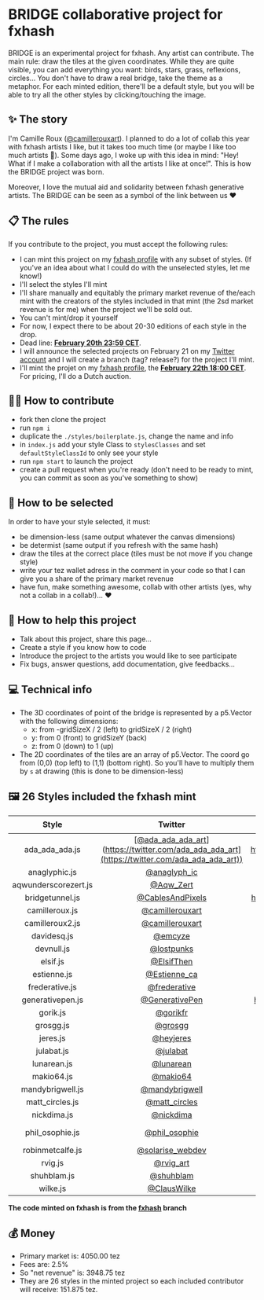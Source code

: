 BRIDGE collaborative project for fxhash
================

BRIDGE is an experimental project for fxhash. Any artist can contribute. 
The main rule: draw the tiles at the given coordinates. While they are quite visible, you can add everything you want: birds, stars, grass, reflexions, circles... You don't have to draw a real bridge, take the theme as a metaphor.
For each minted edition, there'll be a default style, but you will be able to try all the other styles by clicking/touching the image.

## ✨ The story

I'm Camille Roux ([@camillerouxart](https://twitter.com/camillerouxart)). I planned to do a lot of collab this year with fxhash artists I like, but it takes too much time (or maybe I like too much artists 🤣). Some days ago, I woke up with this idea in mind: "Hey! What if I make a collaboration with all the artists I like at once!".
This is how the BRIDGE project was born.

Moreover, I love the mutual aid and solidarity between fxhash generative artists. The BRIDGE can be seen as a symbol of the link between us ♥️

## 📋 The rules

If you contribute to the project, you must accept the following rules:

* I can mint this project on my [fxhash profile](https://www.fxhash.xyz/u/Camille%20Roux) with any subset of styles. (If you've an idea about what I could do with the unselected styles, let me know!)
* I'll select the styles I'll mint
* I'll share manually and equitably the primary market revenue of the/each mint with the creators of the styles included in that mint (the 2sd market revenue is for me) when the project we'll be sold out.
* You can't mint/drop it yourself
* For now, I expect there to be about 20-30 editions of each style in the drop. 
* Dead line: **[February 20th 23:59 CET](https://everytimezone.com/?t=62118480,563)**.
* I will announce the selected projects on February 21 on my [Twitter account](https://twitter.com/camillerouxart) and I will create a branch (tag? release?) for the project I'll mint.
* I'll mint the projet on my [fxhash profile](https://www.fxhash.xyz/u/Camille%20Roux), the **[February 22th 18:00 CET](https://everytimezone.com/?t=62118480,f3c)**. For pricing, I'll do a Dutch auction.

## 🧑‍💻 How to contribute

- fork then clone the project
- run `npm i`
- duplicate the `./styles/boilerplate.js`, change the name and info
- in `index.js` add your style Class to `stylesClasses` and set `defaultStyleClassId` to only see your style
- run `npm start` to launch the project
- create a pull request when you're ready (don't need to be ready to mint, you can commit as soon as you've something to show)

## 🤩 How to be selected

In order to have your style selected, it must:

* be dimension-less (same output whatever the canvas dimensions)
* be determist (same output if you refresh with the same hash)
* draw the tiles at the correct place (tiles must be not move if you change style)
* write your tez wallet adress in the comment in your code so that I can give you a share of the primary market revenue
* have fun, make something awesome, collab with other artists (yes, why not a collab in a collab!)... ♥️

## 🚀 How to help this project

- Talk about this project, share this page...
- Create a style if you know how to code
- Introduce the project to the artists you would like to see participate
- Fix bugs, answer questions, add documentation, give feedbacks...

## 💻 Technical info

- The 3D coordinates of point of the bridge is represented by a p5.Vector with the following dimensions:
  - x: from -gridSizeX / 2 (left) to gridSizeX / 2 (right)
  - y: from 0 (front) to gridSizeY (back)
  - z: from 0 (down) to 1 (up)
- The 2D coordinates of the tiles are an array of p5.Vector. The coord go from (0,0) (top left) to (1,1) (bottom right). So you'll have to multiply them by `s` at drawing (this is done to be dimension-less)

## 🖼 26 Styles included the fxhash mint

| Style | Twitter | fxhash | 💰 |
| :---: | :---: | :---: |  :---: |
| ada_ada_ada.js | [[@ada_ada_ada_art](https://twitter.com/ada_ada_ada_art)](https://twitter.com/ada_ada_ada_art](https://twitter.com/ada_ada_ada_art)) | https://www.fxhash.xyz/u/Ada%20Ada%20Ada | [✅](https://tzkt.io/opXhZ9r7BPBd79nC1yzQ4HScP58DtT6ZCAmuPVX5RPkkvZVPaNp) |
| anaglyphic.js | [@anaglyph_ic](https://twitter.com/anaglyph_ic) | https://www.fxhash.xyz/u/anaglyphic | [✅](https://tzkt.io/ootMgYTjfzMrt5fsGyt2XZkTrRFLdX2SoZ9bEgtd4KHvGkZFL7B) |
| aqwunderscorezert.js | [@Aqw_Zert](https://twitter.com/Aqw_Zert) | https://www.fxhash.xyz/u/Aqw_Zert | [✅](https://tzkt.io/oozV9KKev9BucftP2mBuYmZZJ3rFDbVnXmy9mETanMefNiWQdSJ) |
| bridgetunnel.js | [@CablesAndPixels](https://twitter.com/CablesAndPixels) | https://www.fxhash.xyz/u/Laurent%20Houdard | [✅](https://tzkt.io/opNt8NfiufeF3bL4nuuN11neB1U2MC3Sz63H8u2xceehauTLQDL) |
| camilleroux.js | [@camillerouxart](https://twitter.com/camillerouxart) | https://www.fxhash.xyz/u/Camille%20Roux | - |
| camilleroux2.js | [@camillerouxart](https://twitter.com/camillerouxart) | https://www.fxhash.xyz/u/Camille%20Roux | - |
| davidesq.js | [@emcyze](https://twitter.com/emcyze) | https://www.fxhash.xyz/u/David%20Esq | [✅](https://tzkt.io/opYSkCima6HnW5yMLiXrcPQRdjdTkkxTeB9bxTLgEVYzDvmN23D) |
| devnull.js | [@lostpunks](https://twitter.com/lostpunks) | https://www.fxhash.xyz/u/devnull | [✅](https://tzkt.io/oojDUm8EkuWvKDMFtkmQwMQdHtXpemHUafwaiGVkizkbZ6yybh7) |
| elsif.js | [@ElsifThen](https://twitter.com/ElsifThen) | https://www.fxhash.xyz/u/elsif | [✅](https://tzkt.io/op3JXGym5hkfhGqrh47YFEcVcvtvFTaDCoNzqmjA5HsJsK8XL1D) |
| estienne.js | [@Estienne_ca](https://twitter.com/Estienne_ca) | https://www.fxhash.xyz/u/Estienne | [✅](https://tzkt.io/onrPc89oY6tNMhtW2mLHKgyvyNdMrLKDgiDNfYm9JkDBLN63rSv) |
| frederative.js | [@frederative](https://twitter.com/frederative) | https://www.fxhash.xyz/u/frederative | [✅](https://tzkt.io/opCiJduNMZX9hqaF6qjAXnaPSc5kr9fAGWokyiyoxQTcRCGEH5F) |
| generativepen.js | [@GenerativePen](https://twitter.com/GenerativePen) | https://www.fxhash.xyz/u/Generative%20Pen | [✅](https://tzkt.io/opXh45eVgRf1qCQcUdFLCzrptsbkB2Woj69qq8nHaCZ65dxdvwo) |
| gorik.js | [@gorikfr](https://twitter.com/gorikfr) | https://www.fxhash.xyz/u/Gorik | [✅](https://tzkt.io/ooQRkKxYJK7CevwYE36yXVUMMHy6XwmMdGCkWPG5N2voWvToQ7g) |
| grosgg.js | [@grosgg](https://twitter.com/grosgg) | https://www.fxhash.xyz/u/grosgg | [✅](https://tzkt.io/oo2VSENLgU4x8TKANwZnJCBMH4cNPvqJZwRCU85t5CfcUKuRnpp) |
| jeres.js | [@heyjeres](https://twitter.com/heyjeres) | https://www.fxhash.xyz/u/jeres | [✅](https://tzkt.io/ooEXFATUaXkgQX5JPwZzvmTFdcZxX39fozxWwoQtFo4ZmxA43mQ) |
| julabat.js | [@julabat](https://twitter.com/julabat) | https://www.fxhash.xyz/u/julabat | [✅](https://tzkt.io/oofH9jpDmQo55MmWNt1LquazKA1pvSREr1vnTyLSS3TBGnHQc3w) |
| lunarean.js | [@lunarean](https://twitter.com/lunarean) | https://www.fxhash.xyz/u/lunarean | [✅](https://tzkt.io/onxRACDzJYTtezjuV2XnW1mZzcTi2wAwCeWwTcQq1XrdZw367ta) |
| makio64.js | [@makio64](https://twitter.com/makio64) | https://www.fxhash.xyz/u/Makio64 | [✅](https://tzkt.io/onyLnS8UySCJrTPoVcyqS3kc5tCYvNJH2hriZ9fUb4b2scQR2aE) |
| mandybrigwell.js | [@mandybrigwell](https://twitter.com/mandybrigwell) | https://www.fxhash.xyz/u/mandybrigwell | [✅](https://tzkt.io/opSqxNm56uGnz4RuPHy2dee6Mkq9pNeSu29mwd3HanEm8DQY5RF) |
| matt_circles.js | [@matt_circles](https://twitter.com/matt_circles) | https://www.fxhash.xyz/u/Matt%20Circles | [✅](https://tzkt.io/op59cDYnjaPeiZvtoKBtzpQz9o2iLatNHPc3cnvSNZHwmXeDbZ5) |
| nickdima.js | [@nickdima](https://twitter.com/nickdima) | https://www.fxhash.xyz/u/Nick%20Dima | [✅](https://tzkt.io/ooK1p4B2dPKNrM5qE63dcDf4H1QXk5RdfA1hF548U47aNcQAd1W) |
| phil_osophie.js | [@phil_osophie](https://twitter.com/phil_osophie) | https://www.fxhash.xyz/u/phil_osophie | [✅]( |
| robinmetcalfe.js | [@solarise_webdev](https://twitter.com/solarise_webdev) | https://www.fxhash.xyz/u/Robin | [✅](https://tzkt.io/op2pCfqjqFKQT8wkQ6hNZpqY1M4tYEfmuABc1MFKBYwATjjhshr) |
| rvig.js | [@rvig_art](https://twitter.com/rvig_art) | https://www.fxhash.xyz/u/rvig | [✅](https://tzkt.io/oopR9xVdiYGeBARcAw2ZmJmyfgiwrnUDGuVRMd4eHj1y4orWfHv) |
| shuhblam.js | [@shuhblam](https://twitter.com/shuhblam) | https://www.fxhash.xyz/u/shuhblam | [✅](https://tzkt.io/op23pryQWPk3apkBc2RV5SWMB35krJ8F3RXMAMxutn7RAeeye4w) |
| wilke.js | [@ClausWilke](https://twitter.com/ClausWilke) | https://www.fxhash.xyz/u/clauswilke | [✅](https://tzkt.io/onyivQ6cRESvb3JCnrij8VB6AyaWZ8wpQfUvc15kQ1rwXsZyPzF) |

**The code minted on fxhash is from the [fxhash](https://github.com/camilleroux/fxhash-bridge/tree/fxhash) branch**

## 💰 Money

- Primary market is: 4050.00 tez
- Fees are: 2.5%
- So "net revenue" is: 3948.75 tez
- They are 26 styles in the minted project so each included contributor will receive: 151.875 tez.

